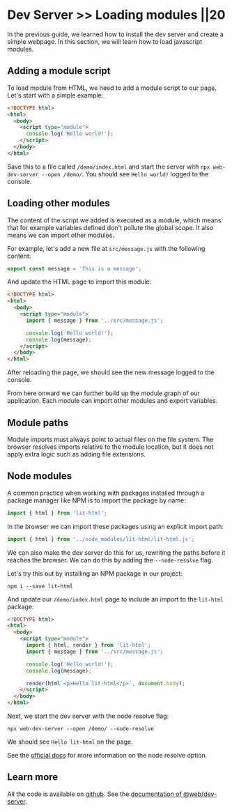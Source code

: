 # Dev Server >> Loading modules ||20

In the previous guide, we learned how to install the dev server and create a simple webpage. In this section, we will learn how to load javascript modules.

## Adding a module script

To load module from HTML, we need to add a module script to our page. Let's start with a simple example:

```html
<!DOCTYPE html>
<html>
  <body>
    <script type="module">
      console.log('Hello world!');
    </script>
  </body>
</html>
```

Save this to a file called `/demo/index.html` and start the server with `npx web-dev-server --open /demo/`. You should see `Hello world!` logged to the console.

## Loading other modules

The content of the script we added is executed as a module, which means that for example variables defined don't pollute the global scope. It also means we can import other modules.

For example, let's add a new file at `src/message.js` with the following content:

```js
export const message = 'This is a message';
```

And update the HTML page to import this module:

```html
<!DOCTYPE html>
<html>
  <body>
    <script type="module">
      import { message } from '../src/message.js';

      console.log('Hello world!');
      console.log(message);
    </script>
  </body>
</html>
```

After reloading the page, we should see the new message logged to the console.

From here onward we can further build up the module graph of our application. Each module can import other modules and export variables.

## Module paths

Module imports must always point to actual files on the file system. The browser resolves imports relative to the module location, but it does not apply extra logic such as adding file extensions.

## Node modules

A common practice when working with packages installed through a package manager like NPM is to import the package by name:

```js
import { html } from 'lit-html';
```

In the browser we can import these packages using an explicit import path:

```js
import { html } from '../node_modules/lit-html/lit-html.js';
```

We can also make the dev server do this for us, rewriting the paths before it reaches the browser. We can do this by adding the `--node-resolve` flag.

Let's try this out by installing an NPM package in our project:

```
npm i --save lit-html
```

And update our `/demo/index.html` page to include an import to the `lit-html` package:

```html
<!DOCTYPE html>
<html>
  <body>
    <script type="module">
      import { html, render } from 'lit-html';
      import { message } from '../src/message.js';

      console.log('Hello world!');
      console.log(message);

      render(html`<p>Hello lit-html</p>`, document.body);
    </script>
  </body>
</html>
```

Next, we start the dev server with the node resolve flag:

```
npx web-dev-server --open /demo/ --node-resolve
```

We should see `Hello lit-html` on the page.

See the [official docs](../../docs/dev-server/cli-and-configuration.md#node-resolve-options) for more information on the node resolve option.

## Learn more

All the code is available on [github](https://github.com/modernweb-dev/example-projects/tree/master/guides/dev-server).
See the [documentation of @web/dev-server](../../docs/dev-server/overview.md).

